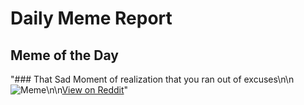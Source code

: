 # Daily Meme Report

## Meme of the Day
"### That Sad Moment of realization that you ran out of excuses\n\n![Meme](https://i.redd.it/l2156yixum9e1.png)\n\n[View on Reddit](https://redd.it/1hobynt)"
